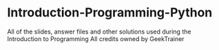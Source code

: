 Introduction-Programming-Python
===============================

All of the slides, answer files and other solutions used during the Introduction to Programming
All credits owned by GeekTrainer
